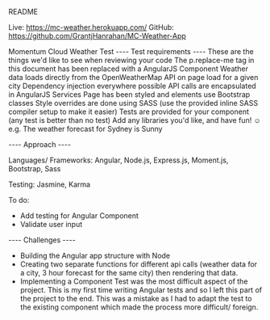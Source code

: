 README

Live: https://mc-weather.herokuapp.com/
GitHub: https://github.com/GrantjHanrahan/MC-Weather-App

Momentum Cloud Weather Test
---- Test requirements ----
These are the things we'd like to see when reviewing your code
The p.replace-me tag in this document has been replaced with a AngularJS Component
Weather data loads directly from the OpenWeatherMap API on page load for a given city
Dependency injection everywhere possible
API calls are encapsulated in AngularJS Services
Page has been styled and elements use Bootstrap classes
Style overrides are done using SASS (use the provided inline SASS compiler setup to make it easier)
Tests are provided for your component (any test is better than no test)
Add any libraries you'd like, and have fun! ☺
e.g. The weather forecast for Sydney is Sunny

---- Approach ----

Languages/ Frameworks: Angular, Node.js, Express.js, Moment.js, Bootstrap, Sass

Testing: Jasmine, Karma

To do:
- Add testing for Angular Component
- Validate user input

---- Challenges ----

- Building the Angular app structure with Node
- Creating two separate functions for different api calls (weather data for a city, 3 hour forecast for the same city) then rendering that data.
- Implementing a Component Test was the most difficult aspect of the project. This is my first time writing Angular tests and so I left this part of the project to the end. This was a mistake as I had to adapt the test to the existing component which made the process more difficult/ foreign.
